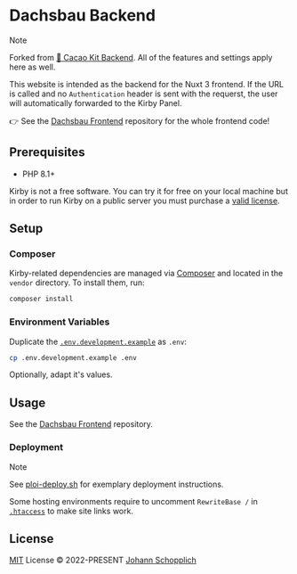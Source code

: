 # Dachsbau Backend

> [!NOTE]
> Forked from [🍫 Cacao Kit Backend](https://github.com/johannschopplich/cacao-kit-backend). All of the features and settings apply here as well.

This website is intended as the backend for the Nuxt 3 frontend. If the URL is called and no `Authentication` header is sent with the requerst, the user will automatically forwarded to the Kirby Panel.

👉 See the [Dachsbau Frontend](https://github.com/johannschopplich/dachsbau-frontend) repository for the whole frontend code!

## Prerequisites

- PHP 8.1+

Kirby is not a free software. You can try it for free on your local machine but in order to run Kirby on a public server you must purchase a [valid license](https://getkirby.com/buy).

## Setup

### Composer

Kirby-related dependencies are managed via [Composer](https://getcomposer.org) and located in the `vendor` directory. To install them, run:

```bash
composer install
```

### Environment Variables

Duplicate the [`.env.development.example`](.env.development.example) as `.env`:

```bash
cp .env.development.example .env
```

Optionally, adapt it's values.

## Usage

See the [Dachsbau Frontend](https://github.com/johannschopplich/dachsbau-frontend) repository.

### Deployment

> [!NOTE]
> See [ploi-deploy.sh](./scripts/ploi-deploy.sh) for exemplary deployment instructions.
>
> Some hosting environments require to uncomment `RewriteBase /` in [`.htaccess`](public/.htaccess) to make site links work.

## License

[MIT](./LICENSE) License © 2022-PRESENT [Johann Schopplich](https://github.com/johannschopplich)
